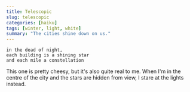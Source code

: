 ```yaml
---
title: Telescopic
slug: telescopic
categories: [haiku]
tags: [winter, light, white]
summary: "The cities shine down on us."
---
```


```
in the dead of night,
each building is a shining star
and each mile a constellation
```

This one is pretty cheesy, but it's also quite real to me.
When I'm in the centre of the city and the stars are hidden from view, I stare at the lights instead.
